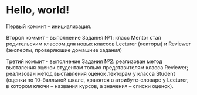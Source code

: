 # Hello, world!
Первый коммит - инициализация.

Второй коммит - выполнение Задания №1: класс Mentor стал родительским классом для новых классов Lecturer (лекторы) и Reviewer (эксперты, проверяющие домашние задания)

Третий коммит - выполнение Задания №2: реализован метод высталения оценок студентам только представителям класса Reviewer; реализован метод выставления оценок лекторам у класса Student (оценки по 10-балльной шкале, хранятся в атрибуте-словаре у Lecturer, в котором ключи – названия курсов, а значения – списки оценок).